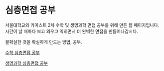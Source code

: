 # 심층면접 공부

서울대학교와 카이스트 2차 수학 및 생명과학 면접 공부를 위해 만든 웹 페이지입니다.  
시간이 날 때마다 보고 외우고 익히면서 더 완벽한 면접을 만들어나갑시다.  
  
불확실한 것을 확실하게 만드는 방법, 공부.  

[수학 심층면접 공부](https://seayurre.github.io/SNUKAIST/math/html)

  
[생명과학 심층면접 공부](https://seayurre.github.io/SNUKAIST/bio.html)
